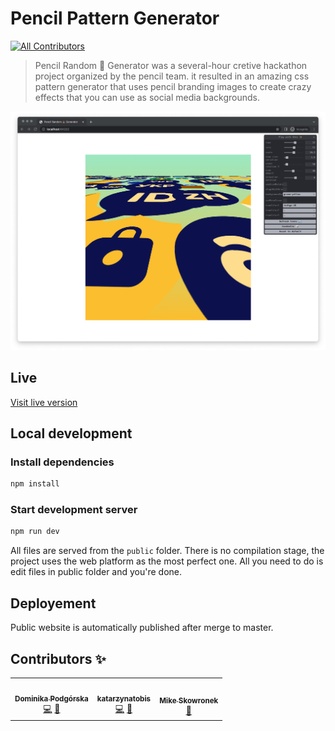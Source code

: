 # Pencil Pattern Generator

<!-- ALL-CONTRIBUTORS-BADGE:START - Do not remove or modify this section -->

[![All Contributors](https://img.shields.io/badge/all_contributors-3-orange.svg?style=flat-square)](#contributors-)

<!-- ALL-CONTRIBUTORS-BADGE:END -->

> Pencil Random 💩 Generator was a several-hour cretive hackathon project organized by the pencil team. it resulted in an amazing css pattern generator that uses pencil branding images to create crazy effects that you can use as social media backgrounds.

![plot](./resources/screenshot.png)

## Live

[Visit live version](https://brainly.github.io/pencil-pattern-generator/)

## Local development

### Install dependencies

```bash
npm install
```

### Start development server

```bash
npm run dev
```

All files are served from the `public` folder. There is no compilation stage, the project uses the web platform as the most perfect one. All you need to do is edit files in public folder and you're done.

## Deployement

Public website is automatically published after merge to master.

## Contributors ✨

<!-- ALL-CONTRIBUTORS-LIST:START - Do not remove or modify this section -->
<!-- prettier-ignore-start -->
<!-- markdownlint-disable -->
<table>
  <tr>
    <td align="center"><a href="https://github.com/domidomi"><img src="https://avatars.githubusercontent.com/u/12099980?v=4?s=100" width="100px;" alt=""/><br /><sub><b>Dominika Podgórska</b></sub></a><br /><a href="https://github.com/brainly/pencil-pattern-generator/commits?author=domidomi" title="Code">💻</a> <a href="#design-domidomi" title="Design">🎨</a></td>
    <td align="center"><a href="https://github.com/katarzynatobis"><img src="https://avatars.githubusercontent.com/u/60467496?v=4?s=100" width="100px;" alt=""/><br /><sub><b>katarzynatobis</b></sub></a><br /><a href="https://github.com/brainly/pencil-pattern-generator/commits?author=katarzynatobis" title="Code">💻</a> <a href="#design-katarzynatobis" title="Design">🎨</a></td>
    <td align="center"><a href="http://www.coderitual.com/"><img src="https://avatars.githubusercontent.com/u/8572321?v=4?s=100" width="100px;" alt=""/><br /><sub><b>Mike Skowronek</b></sub></a><br /><a href="#business-coderitual" title="Business development">💼</a></td>
  </tr>
</table>

<!-- markdownlint-restore -->
<!-- prettier-ignore-end -->

<!-- ALL-CONTRIBUTORS-LIST:END -->
